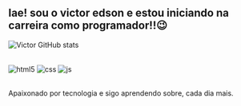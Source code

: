 ## Iae! sou o victor edson e estou iniciando na carreira como programador!!😉

  ![Victor GitHub stats](https://github-readme-stats.vercel.app/api?username=VictorEdsonsr&show_icons=true&theme=dark&count_private=true)
  <div style"display: inline_block"></br>
<div style="display: inline_block">
  <img align="center" alt="html5" src="https://img.shields.io/badge/HTML5-E34F26?style=for-the-badge&logo=html5&logoColor=white" />
  <img align="center" alt="css" src="https://img.shields.io/badge/CSS3-1572B6?style=for-the-badge&logo=css3&logoColor=white" />
  <img align="center" alt="js" src="https://img.shields.io/badge/JavaScript-F7DF1E?style=for-the-badge&logo=javascript&logoColor=black" />
</div><br/>

Apaixonado por tecnologia e sigo aprendendo sobre, cada dia mais.
  </div>
